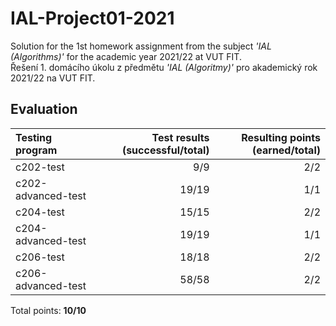 # IAL-Project01-2021

Solution for the 1st homework assignment from the subject _'IAL (Algorithms)'_ for the academic year 2021/22 at VUT FIT. \
Řešení 1. domácího úkolu z předmětu _'IAL (Algoritmy)'_ pro akademický rok 2021/22 na VUT FIT.

## Evaluation

| Testing program    | Test results (successful/total) | Resulting points (earned/total) |
| :----------------- | ------------------------------: | ------------------------------: |
| c202-test          |                             9/9 |                             2/2 |
| c202-advanced-test |                           19/19 |                             1/1 |
| c204-test          |                           15/15 |                             2/2 |
| c204-advanced-test |                           19/19 |                             1/1 |
| c206-test          |                           18/18 |                             2/2 |
| c206-advanced-test |                           58/58 |                             2/2 |

Total points: **10/10**
